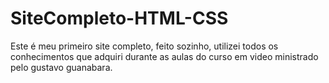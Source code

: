 # SiteCompleto-HTML-CSS
 Este é meu primeiro site completo, feito sozinho, utilizei todos os conhecimentos que adquiri durante as aulas do curso em video ministrado pelo gustavo guanabara. 
